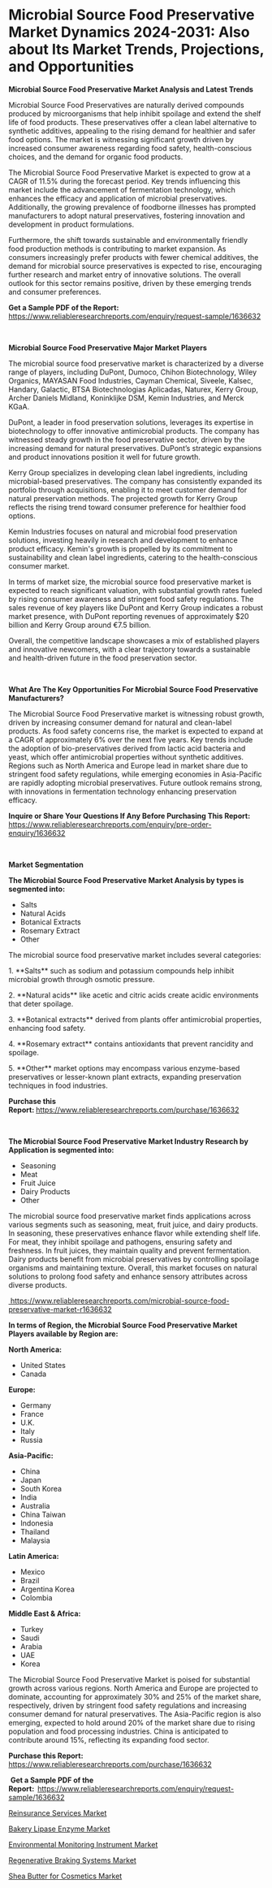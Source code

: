 <p><h1>Microbial Source Food Preservative Market Dynamics 2024-2031: Also about Its Market Trends, Projections, and Opportunities</h1></p><p><strong>Microbial Source Food Preservative Market Analysis and Latest Trends</strong></p>
<p><p>Microbial Source Food Preservatives are naturally derived compounds produced by microorganisms that help inhibit spoilage and extend the shelf life of food products. These preservatives offer a clean label alternative to synthetic additives, appealing to the rising demand for healthier and safer food options. The market is witnessing significant growth driven by increased consumer awareness regarding food safety, health-conscious choices, and the demand for organic food products. </p><p>The Microbial Source Food Preservative Market is expected to grow at a CAGR of 11.5% during the forecast period. Key trends influencing this market include the advancement of fermentation technology, which enhances the efficacy and application of microbial preservatives. Additionally, the growing prevalence of foodborne illnesses has prompted manufacturers to adopt natural preservatives, fostering innovation and development in product formulations. </p><p>Furthermore, the shift towards sustainable and environmentally friendly food production methods is contributing to market expansion. As consumers increasingly prefer products with fewer chemical additives, the demand for microbial source preservatives is expected to rise, encouraging further research and market entry of innovative solutions. The overall outlook for this sector remains positive, driven by these emerging trends and consumer preferences.</p></p>
<p><strong>Get a Sample PDF of the Report:&nbsp;</strong> <a href="https://www.reliableresearchreports.com/enquiry/request-sample/1636632?utm_campaign=37&utm_medium=2&utm_source=Github&utm_content=ia&utm_term=17112024&utm_id=microbial-source-food-preservative">https://www.reliableresearchreports.com/enquiry/request-sample/1636632</a></p>
<p>&nbsp;</p>
<p><strong>Microbial Source Food Preservative Major Market Players</strong></p>
<p><p>The microbial source food preservative market is characterized by a diverse range of players, including DuPont, Dumoco, Chihon Biotechnology, Wiley Organics, MAYASAN Food Industries, Cayman Chemical, Siveele, Kalsec, Handary, Galactic, BTSA Biotechnologias Aplicadas, Naturex, Kerry Group, Archer Daniels Midland, Koninklijke DSM, Kemin Industries, and Merck KGaA. </p><p>DuPont, a leader in food preservation solutions, leverages its expertise in biotechnology to offer innovative antimicrobial products. The company has witnessed steady growth in the food preservative sector, driven by the increasing demand for natural preservatives. DuPont’s strategic expansions and product innovations position it well for future growth.</p><p>Kerry Group specializes in developing clean label ingredients, including microbial-based preservatives. The company has consistently expanded its portfolio through acquisitions, enabling it to meet customer demand for natural preservation methods. The projected growth for Kerry Group reflects the rising trend toward consumer preference for healthier food options.</p><p>Kemin Industries focuses on natural and microbial food preservation solutions, investing heavily in research and development to enhance product efficacy. Kemin's growth is propelled by its commitment to sustainability and clean label ingredients, catering to the health-conscious consumer market.</p><p>In terms of market size, the microbial source food preservative market is expected to reach significant valuation, with substantial growth rates fueled by rising consumer awareness and stringent food safety regulations. The sales revenue of key players like DuPont and Kerry Group indicates a robust market presence, with DuPont reporting revenues of approximately $20 billion and Kerry Group around €7.5 billion.</p><p>Overall, the competitive landscape showcases a mix of established players and innovative newcomers, with a clear trajectory towards a sustainable and health-driven future in the food preservation sector.</p></p>
<p>&nbsp;</p>
<p><strong>What Are The Key Opportunities For Microbial Source Food Preservative Manufacturers?</strong></p>
<p><p>The Microbial Source Food Preservative market is witnessing robust growth, driven by increasing consumer demand for natural and clean-label products. As food safety concerns rise, the market is expected to expand at a CAGR of approximately 6% over the next five years. Key trends include the adoption of bio-preservatives derived from lactic acid bacteria and yeast, which offer antimicrobial properties without synthetic additives. Regions such as North America and Europe lead in market share due to stringent food safety regulations, while emerging economies in Asia-Pacific are rapidly adopting microbial preservatives. Future outlook remains strong, with innovations in fermentation technology enhancing preservation efficacy.</p></p>
<p><strong>Inquire or Share Your Questions If Any Before Purchasing This Report:</strong> <a href="https://www.reliableresearchreports.com/enquiry/pre-order-enquiry/1636632?utm_campaign=37&utm_medium=2&utm_source=Github&utm_content=ia&utm_term=17112024&utm_id=microbial-source-food-preservative">https://www.reliableresearchreports.com/enquiry/pre-order-enquiry/1636632</a></p>
<p>&nbsp;</p>
<p><strong>Market Segmentation</strong></p>
<p><strong>The Microbial Source Food Preservative Market Analysis by types is segmented into:</strong></p>
<p><ul><li>Salts</li><li>Natural Acids</li><li>Botanical Extracts</li><li>Rosemary Extract</li><li>Other</li></ul></p>
<p><p>The microbial source food preservative market includes several categories: </p><p>1. **Salts** such as sodium and potassium compounds help inhibit microbial growth through osmotic pressure.</p><p>2. **Natural acids** like acetic and citric acids create acidic environments that deter spoilage.</p><p>3. **Botanical extracts** derived from plants offer antimicrobial properties, enhancing food safety.</p><p>4. **Rosemary extract** contains antioxidants that prevent rancidity and spoilage.</p><p>5. **Other** market options may encompass various enzyme-based preservatives or lesser-known plant extracts, expanding preservation techniques in food industries.</p></p>
<p><strong>Purchase this Report:&nbsp;</strong><a href="https://www.reliableresearchreports.com/purchase/1636632?utm_campaign=37&utm_medium=2&utm_source=Github&utm_content=ia&utm_term=17112024&utm_id=microbial-source-food-preservative">https://www.reliableresearchreports.com/purchase/1636632</a></p>
<p>&nbsp;</p>
<p><strong>The Microbial Source Food Preservative Market Industry Research by Application is segmented into:</strong></p>
<p><ul><li>Seasoning</li><li>Meat</li><li>Fruit Juice</li><li>Dairy Products</li><li>Other</li></ul></p>
<p><p>The microbial source food preservative market finds applications across various segments such as seasoning, meat, fruit juice, and dairy products. In seasoning, these preservatives enhance flavor while extending shelf life. For meat, they inhibit spoilage and pathogens, ensuring safety and freshness. In fruit juices, they maintain quality and prevent fermentation. Dairy products benefit from microbial preservatives by controlling spoilage organisms and maintaining texture. Overall, this market focuses on natural solutions to prolong food safety and enhance sensory attributes across diverse products.</p></p>
<p><a href="https://www.reliableresearchreports.com/microbial-source-food-preservative-market-r1636632?utm_campaign=37&utm_medium=2&utm_source=Github&utm_content=ia&utm_term=17112024&utm_id=microbial-source-food-preservative">&nbsp;https://www.reliableresearchreports.com/microbial-source-food-preservative-market-r1636632</a></p>
<p><strong>In terms of Region, the Microbial Source Food Preservative Market Players available by Region are:</strong></p>
<p>
    <p> <strong> North America: </strong>
        <ul>
            <li>United States</li>
            <li>Canada</li>
        </ul>
        </p> 
    <p> <strong> Europe: </strong>
        <ul>
            <li>Germany</li>
            <li>France</li>
            <li>U.K.</li>
            <li>Italy</li>
            <li>Russia</li>
        </ul>
        </p> 
    <p> <strong> Asia-Pacific: </strong>
        <ul>
            <li>China</li>
            <li>Japan</li>
            <li>South Korea</li>
            <li>India</li>
            <li>Australia</li>
            <li>China Taiwan</li>
            <li>Indonesia</li>
            <li>Thailand</li>
            <li>Malaysia</li>
        </ul>
        </p> 
    <p> <strong> Latin America: </strong>
        <ul>
            <li>Mexico</li>
            <li>Brazil</li>
            <li>Argentina Korea</li>
            <li>Colombia</li>
        </ul>
        </p> 
    <p> <strong> Middle East & Africa: </strong>
        <ul>
            <li>Turkey</li>
            <li>Saudi</li>
            <li>Arabia</li>
            <li>UAE</li>
            <li>Korea</li>
        </ul>
    </p>
    </p>
<p><p>The Microbial Source Food Preservative Market is poised for substantial growth across various regions. North America and Europe are projected to dominate, accounting for approximately 30% and 25% of the market share, respectively, driven by stringent food safety regulations and increasing consumer demand for natural preservatives. The Asia-Pacific region is also emerging, expected to hold around 20% of the market share due to rising population and food processing industries. China is anticipated to contribute around 15%, reflecting its expanding food sector.</p></p>
<p><strong>Purchase this Report: </strong><a href="https://www.reliableresearchreports.com/purchase/1636632?utm_campaign=37&utm_medium=2&utm_source=Github&utm_content=ia&utm_term=17112024&utm_id=microbial-source-food-preservative">https://www.reliableresearchreports.com/purchase/1636632</a></p>
<p>&nbsp;<strong>Get a Sample PDF of the Report:&nbsp;&nbsp;</strong><a href="https://www.reliableresearchreports.com/enquiry/request-sample/1636632?utm_campaign=37&utm_medium=2&utm_source=Github&utm_content=ia&utm_term=17112024&utm_id=microbial-source-food-preservative">https://www.reliableresearchreports.com/enquiry/request-sample/1636632</a></p>
<p><strong></strong></p>
<p><p><a href="https://issuu.com/reportprime-2/docs/reinsurance-services-market-size-20_d26e9ffd4f9f2d?utm_campaign=37&utm_medium=2&utm_source=Github&utm_content=ia&utm_term=17112024&utm_id=microbial-source-food-preservative">Reinsurance Services Market</a></p><p><a href="https://github.com/wwwkeltoum/Market-Research-Report-List-5/blob/main/bakery-lipase-enzyme-market.md?utm_campaign=37&utm_medium=2&utm_source=Github&utm_content=ia&utm_term=17112024&utm_id=microbial-source-food-preservative">Bakery Lipase Enzyme Market</a></p><p><a href="https://www.linkedin.com/pulse/top-trends-transforming-environmental-monitoring-instrument-market-3yqfc?utm_campaign=37&utm_medium=2&utm_source=Github&utm_content=ia&utm_term=17112024&utm_id=microbial-source-food-preservative">Environmental Monitoring Instrument Market</a></p><p><a href="https://www.linkedin.com/pulse/top-trends-transforming-regenerative-braking-systems-market-2024-lm5hc?utm_campaign=37&utm_medium=2&utm_source=Github&utm_content=ia&utm_term=17112024&utm_id=microbial-source-food-preservative">Regenerative Braking Systems Market</a></p><p><a href="https://issuu.com/reportprime-2/docs/shea-butter-for-cosmetics-market-si_05247553c89035?utm_campaign=37&utm_medium=2&utm_source=Github&utm_content=ia&utm_term=17112024&utm_id=microbial-source-food-preservative">Shea Butter for Cosmetics Market</a></p></p>